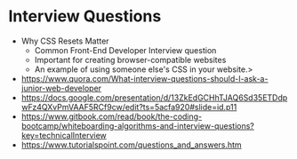 # Interview Questions

* Why CSS Resets Matter
  * Common Front-End Developer Interview question
  * Important for creating browser-compatible websites
  * An example of using someone else's CSS in your website.>
* <https://www.quora.com/What-interview-questions-should-I-ask-a-junior-web-developer>
* <https://docs.google.com/presentation/d/13ZkEdGCHhTJAQ6Sd35ETDdpwFz4QXvPmVAAF5RCf9cw/edit?ts=5acfa920#slide=id.p11>
* <https://www.gitbook.com/read/book/the-coding-bootcamp/whiteboarding-algorithms-and-interview-questions?key=technicalInterview>
* <https://www.tutorialspoint.com/questions_and_answers.htm>
